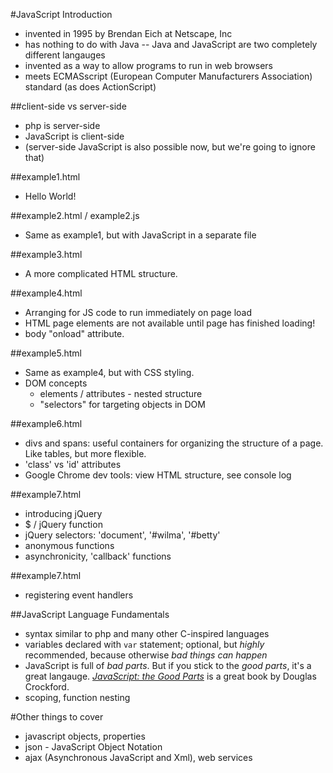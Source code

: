 #JavaScript Introduction

* invented in 1995 by Brendan Eich at Netscape, Inc
* has nothing to do with Java -- Java and JavaScript are two completely different langauges
* invented as a way to allow programs to run in web browsers
* meets ECMASscript (European Computer Manufacturers Association) standard (as does ActionScript)

##client-side vs server-side

* php is server-side
* JavaScript is client-side
* (server-side JavaScript is also possible now, but we're going to ignore that)

##example1.html

* Hello World!

##example2.html / example2.js

* Same as example1, but with JavaScript in a separate file

##example3.html

* A more complicated HTML structure.

##example4.html

* Arranging for JS code to run immediately on page load
* HTML page elements are not available until page has finished loading!
* body "onload" attribute.

##example5.html

* Same as example4, but with CSS styling.
* DOM concepts
  * elements / attributes - nested structure
  * "selectors" for targeting objects in DOM

##example6.html

* divs and spans: useful containers for organizing the structure of a page.  Like tables, but more flexible.
* 'class' vs 'id' attributes
* Google Chrome dev tools: view HTML structure, see console log

##example7.html

* introducing jQuery
* $ / jQuery function
* jQuery selectors: 'document', '#wilma', '#betty'
* anonymous functions
* asynchronicity, 'callback' functions

##example7.html

* registering event handlers

##JavaScript Language Fundamentals

* syntax similar to php and many other C-inspired languages
* variables declared with `var` statement; optional, but *highly* recommended, because
  otherwise *bad things can happen*
* JavaScript is full of _bad parts_.  But if you stick to the _good parts_, it's a great langauge.
  [_JavaScript: the Good Parts_](http://www.amazon.com/JavaScript-Good-Parts-Douglas-Crockford/dp/0596517742/ref=sr_1_1?ie=UTF8&qid=1366208068&sr=8-1&keywords=javascript%2C+the+good+parts)
 is a great book by Douglas Crockford.
* scoping, function nesting

#Other things to cover

* javascript objects, properties
* json - JavaScript Object Notation
* ajax (Asynchronous JavaScript and Xml), web services
